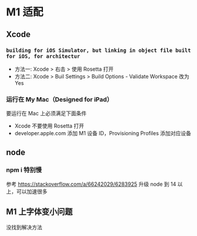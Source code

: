 # M1 适配

## Xcode

### `building for iOS Simulator, but linking in object file built for iOS, for architectur`

* 方法一: Xcode > 右击 > 使用 Rosetta 打开
* 方法二: Xcode > Buil Settings > Build Options - Validate Workspace 改为Yes

### 运行在 My Mac（Designed for iPad）

要运行在 Mac 上必须满足下面条件

* Xcode 不要使用 Rosetta 打开
* developer.apple.com 添加 M1 设备 ID，Provisioning Profiles 添加对应设备

## node

### npm i 特别慢

参考 <https://stackoverflow.com/a/66242029/6283925> 升级 node 到 14 以上，可以加速很多

## M1 上字体变小问题

没找到解决方法
